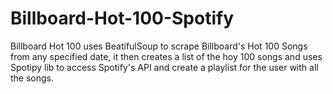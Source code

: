 # Billboard-Hot-100-Spotify
 
Billboard Hot 100 uses BeatifulSoup to scrape Billboard's Hot 100 Songs from any specified date, it then creates a list of the hoy 100 songs and uses Spotipy lib to access Spotify's API and create a playlist for the user with all the songs.
